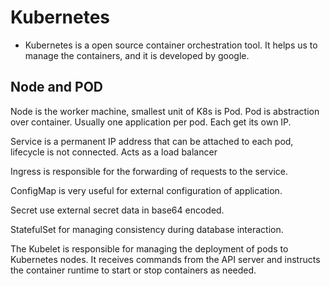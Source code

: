 # Kubernetes

- Kubernetes is a open source container orchestration tool. It helps us to manage the containers, and it is developed by google.

## Node and POD

Node is the worker machine, smallest unit of K8s is Pod. Pod is abstraction over container. Usually one application per pod. Each get its own IP.

Service is a permanent IP address that can be attached to each pod, lifecycle is not connected. Acts as a load balancer

Ingress is responsible for the forwarding of requests to the service.

ConfigMap is very useful for external configuration of application.

Secret use external secret data in base64 encoded.

StatefulSet for managing consistency during database interaction.

The Kubelet is responsible for managing the deployment of pods to Kubernetes nodes. It receives commands from the API server and instructs the container runtime to start or stop containers as needed.
